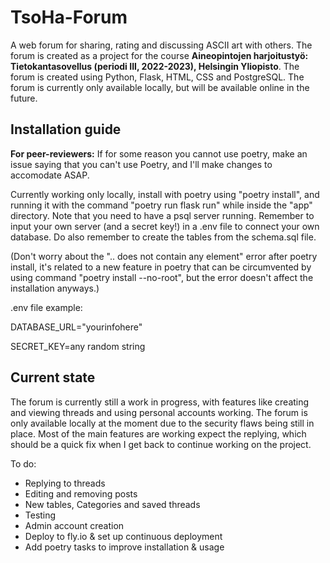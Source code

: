 # TsoHa-Forum

A web forum for sharing, rating and discussing ASCII art with others. The forum is created as a project for the course **Aineopintojen harjoitustyö: Tietokantasovellus (periodi III, 2022-2023), Helsingin Yliopisto**. The forum is created using Python, Flask, HTML, CSS and PostgreSQL. The forum is currently only available locally, but will be available online in the future.

## Installation guide

**For peer-reviewers:** If for some reason you cannot use poetry, make an issue saying that you can't use Poetry, and I'll make changes to accomodate ASAP.

Currently working only locally, install with poetry using "poetry install", and running it with the command "poetry run flask run" while inside the "app" directory. Note that you need to have a psql server running. Remember to input your own server (and a secret key!) in a .env file to connect your own database. Do also remember to create the tables from the schema.sql file.


(Don't worry about the ".. does not contain any element" error after poetry install, it's related to a new feature in poetry that can be circumvented by using command "poetry install --no-root", but the error doesn't affect the installation anyways.)


.env file example:

DATABASE_URL="yourinfohere"

SECRET_KEY=any random string

## Current state

The forum is currently still a work in progress, with features like creating and viewing threads and using personal accounts working. The forum is only available locally at the moment due to the security flaws being still in place. Most of the main features are working expect the replying, which should be a quick fix when I get back to continue working on the project.


To do:



- Replying to threads
- Editing and removing posts
- New tables, Categories and saved threads
- Testing
- Admin account creation
- Deploy to fly.io & set up continuous deployment
- Add poetry tasks to improve installation & usage
